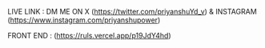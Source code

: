 
LIVE LINK : DM ME ON X (https://twitter.com/priyanshuYd_v) & INSTAGRAM (https://www.instagram.com/priyanshupower)

FRONT END : 
(https://ruls.vercel.app/p19JdY4hd)
